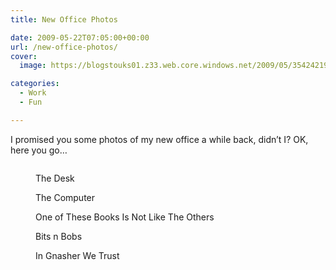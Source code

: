 ```yaml
---
title: New Office Photos

date: 2009-05-22T07:05:00+00:00
url: /new-office-photos/
cover: 
  image: https://blogstouks01.z33.web.core.windows.net/2009/05/3542421968_6e26feee92_b-1.jpg

categories:
  - Work
  - Fun

---
```

I promised you some photos of my new office a while back, didn’t I? OK, here you go&#8230;<figure class="kg-card kg-image-card kg-card-hascaption">

<img decoding="async" src="https://blogstouks01.z33.web.core.windows.net/2023/08/3542421968_6e26feee92_b.jpg" class="kg-image" alt loading="lazy" /> <figcaption>The Desk</figcaption></figure> <figure class="kg-card kg-image-card kg-card-hascaption"><img decoding="async" src="https://blogstouks01.z33.web.core.windows.net/2023/08/3542422352_90c1bfc575_b.jpg" class="kg-image" alt loading="lazy" /><figcaption>The Computer</figcaption></figure> <figure class="kg-card kg-image-card kg-card-hascaption"><img decoding="async" src="https://blogstouks01.z33.web.core.windows.net/2023/08/3541613985_66cced4663_b.jpg" class="kg-image" alt loading="lazy" /><figcaption>One of These Books Is Not Like The Others</figcaption></figure> <figure class="kg-card kg-image-card kg-card-hascaption"><img decoding="async" src="https://blogstouks01.z33.web.core.windows.net/2023/08/3541614871_41633d1a8a_b.jpg" class="kg-image" alt loading="lazy" /><figcaption>Bits n Bobs</figcaption></figure> <figure class="kg-card kg-image-card kg-card-hascaption"><img decoding="async" src="https://blogstouks01.z33.web.core.windows.net/2023/08/3542422842_a7532a6094_b.jpg" class="kg-image" alt loading="lazy" /><figcaption>In Gnasher We Trust</figcaption></figure>